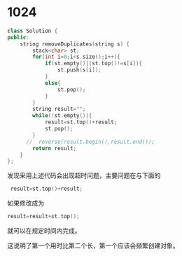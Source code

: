 # 1024

```c++
class Solution {
public:
    string removeDuplicates(string s) {
        stack<char> st;
        for(int i=0;i<s.size();i++){
            if(st.empty()||st.top()!=s[i]){
                st.push(s[i]);
            }
            else{
                st.pop();
            }
        }
        string result="";
        while(!st.empty()){
            result=st.top()+result;
            st.pop();
        }
      //  reverse(result.begin(),result.end());
        return result;
    }
};
```

发现采用上述代码会出现超时问题，主要问题在与下面的

```cpp
 result=st.top()+result;
```

如果修改成为

```cpp
result=result+st.top();
```

就可以在规定时间内完成。

这说明了第一个用时比第二个长，第一个应该会频繁创建对象。